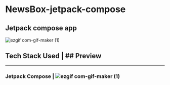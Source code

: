# NewsBox-jetpack-compose
## Jetpack compose app 

![ezgif com-gif-maker (1)](https://user-images.githubusercontent.com/87947328/137799316-5f8ff700-a845-47d6-9bff-9bfed3bc1835.gif)

## Tech Stack Used | ## Preview
--------------------------------
### Jetpack Compose | ![ezgif com-gif-maker (1)](https://user-images.githubusercontent.com/87947328/137799316-5f8ff700-a845-47d6-9bff-9bfed3bc1835.gif)
